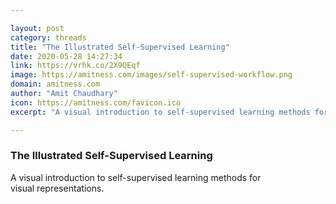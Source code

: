 ```yaml
---

layout: post
category: threads
title: "The Illustrated Self-Supervised Learning"
date: 2020-05-28 14:27:34
link: https://vrhk.co/2X9QEqf
image: https://amitness.com/images/self-supervised-workflow.png
domain: amitness.com
author: "Amit Chaudhary"
icon: https://amitness.com/favicon.ico
excerpt: "A visual introduction to self-supervised learning methods for visual representations."

---
```


### The Illustrated Self-Supervised Learning

A visual introduction to self-supervised learning methods for visual representations.